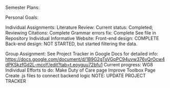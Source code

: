 Semester Plans:

Personal Goals:
  

Individual Assignments:
  Literature Review:
    Current status: Completed; Reviewing
    Citations: Complete
    Grammar errors fix: Complete
    See file in Repository
  Individual Informative Website:
    Front-end design: COMPLETE
    Back-end design: NOT STARTED, but started filtering the data.

Group Assignment: 
  See Project Tracker in Google Docs for detailed info:
    https://docs.google.com/document/d/1B9G2gTsVGpPC94uvw376vQrOcw4dPKSkzfGd2L-mcoY/edit?tab=t.eoyguu72bfu1
  Current progress: WG8
  Individual Efforts to do:
    Make Duty of Care page
    Improve Toolbox Page
    Create .js files to connect backend logic
NOTE: UPDATE PROJECT TRACKER
